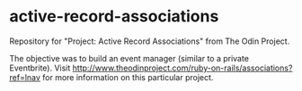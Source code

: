 active-record-associations
===============

Repository for "Project: Active Record Associations" from The Odin Project.

The objective was to build an event manager (similar to a private Eventbrite). Visit http://www.theodinproject.com/ruby-on-rails/associations?ref=lnav for more information on this particular project.